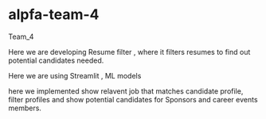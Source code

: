 # alpfa-team-4
Team_4 


Here we are developing Resume filter , where it filters resumes to find out potential candidates needed.

Here we are using 
Streamlit , ML models


here we implemented show relavent job that matches candidate profile, filter profiles and show potential candidates for Sponsors and career events members.

